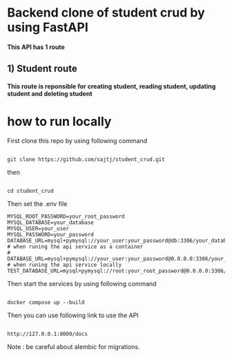 # Backend clone of student crud by using FastAPI

#### This API  has 1 route

## 1) Student route

#### This route is reponsible for creating student, reading student, updating student and deleting student

# how to run locally
First clone this repo by using following command
````

git clone https://github.com/sajtj/student_crud.git

````
then 
````

cd student_crud

````

Then set the .env file

````
MYSQL_ROOT_PASSWORD=your_root_password
MYSQL_DATABASE=your_database
MYSQL_USER=your_user
MYSQL_PASSWORD=your_password
DATABASE_URL=mysql+pymysql://your_user:your_password@db:3306/your_database               # when runing the api service as a container
# DATABASE_URL=mysql+pymysql://your_user:your_password@0.0.0.0:3306/your_database        # when runing the api service locally
TEST_DATABASE_URL=mysql+pymysql://root:your_root_password@0.0.0.0:3306/your_test_database

````

Then start the services by using following command
````

docker compose up --build

````

Then you can use following link to use the  API

````

http://127.0.0.1:8000/docs 

````

Note : be careful about alembic for migrations.